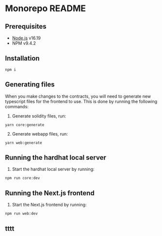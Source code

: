# Monorepo README

## Prerequisites

- [Node.js](https://nodejs.org/en/download/) v16.19
- NPM v9.4.2

## Installation

`npm i`

## Generating files

When you make changes to the contracts, you will need to generate new typescript files for the frontend to use. This is done by running the following commands:

1.  Generate solidity files, run:

`yarn core:generate`

2.  Generate webapp files, run:

`yarn web:generate`

## Running the hardhat local server

1.  Start the hardhat local server by running:

`npm run core:dev`

## Running the Next.js frontend

1.  Start the Next.js frontend by running:

`npm run web:dev`

## tttt

